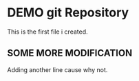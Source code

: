 # DEMO git Repository

This is the first file i created.

## SOME MORE MODIFICATION

Adding another line cause why not.
